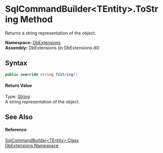 SqlCommandBuilder&lt;TEntity>.ToString Method
=============================================
Returns a string representation of the object.

**Namespace:** [DbExtensions][1]  
**Assembly:** DbExtensions (in DbExtensions.dll)

Syntax
------

```csharp
public override string ToString()
```

#### Return Value
Type: [String][2]  
A string representation of the object.

See Also
--------

#### Reference
[SqlCommandBuilder&lt;TEntity> Class][3]  
[DbExtensions Namespace][1]  

[1]: ../README.md
[2]: http://msdn.microsoft.com/en-us/library/s1wwdcbf
[3]: README.md